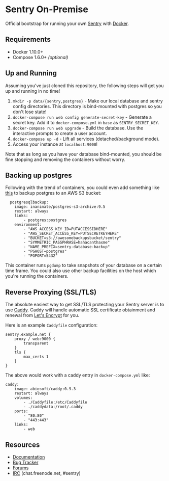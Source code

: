 # Sentry On-Premise

Official bootstrap for running your own [Sentry](https://sentry.io/) with [Docker](https://www.docker.com/).

## Requirements

 * Docker 1.10.0+
 * Compose 1.6.0+ _(optional)_

## Up and Running

Assuming you've just cloned this repository, the following steps 
will get you up and running in no time!

1. `mkdir -p data/{sentry,postgres}` - Make our local database and sentry config directories.
    This directory is bind-mounted with postgres so you don't lose state!
2. `docker-compose run web config generate-secret-key` - Generate a secret key.
    Add it to `docker-compose.yml` in `base` as `SENTRY_SECRET_KEY`.
3. `docker-compose run web upgrade` - Build the database.
    Use the interactive prompts to create a user account.
4. `docker-compose up -d` - Lift all services (detached/background mode).
5. Access your instance at `localhost:9000`!

Note that as long as you have your database bind-mounted, you should
be fine stopping and removing the containers without worry.

## Backing up postgres

Following with the trend of containers, you could even add something like
[this](https://github.com/InAnimaTe/docker-postgres-s3-archive) to 
backup postgres to an AWS S3 bucket:

```
  postgresqlbackup:
    image: inanimate/postgres-s3-archive:9.5
    restart: always
    links:
        - postgres:postgres 
    environment:
        - "AWS_ACCESS_KEY_ID=PUTACCESSIDHERE"
        - "AWS_SECRET_ACCESS_KEY=PUTSECRETKEYHERE"
        - "BUCKET=s3://awesomebackupsbucket/sentry"
        - "SYMMETRIC_PASSPHRASE=hahacanthaxme"
        - "NAME_PREFIX=sentry-database-backup"
        - "PGHOST=postgres"
        - "PGPORT=5432"
```

This container runs `pgdump` to take snapshots of your database on a
certain time frame. You could also use other backup facilities on the 
host which you're running the containers.

## Reverse Proxying (SSL/TLS)

The absolute easiest way to get SSL/TLS protecting your Sentry server is
to use [Caddy](https://caddyserver.com/). Caddy will handle automatic
SSL certificate obtainment and renewal from
[Let's Encrypt](https://letsencrypt.org/) for you.

Here is an example `Caddyfile` configuration:

```
sentry.example.net {
    proxy / web:9000 {
        transparent
    }
    tls {
        max_certs 1
    }
}
```

The above would work with a caddy entry in `docker-compose.yml` like:

```
caddy:
    image: abiosoft/caddy:0.9.3
    restart: always
    volumes:
        - ./Caddyfile:/etc/Caddyfile
        - ./caddydata:/root/.caddy
    ports:
        - "80:80"
        - "443:443"
    links:
        - web

```

## Resources

 * [Documentation](https://docs.sentry.io/server/installation/docker/)
 * [Bug Tracker](https://github.com/getsentry/onpremise)
 * [Forums](https://forum.sentry.io/c/on-premise)
 * [IRC](irc://chat.freenode.net/sentry) (chat.freenode.net, #sentry)
